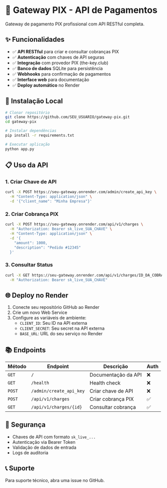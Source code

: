 # 🚀 Gateway PIX - API de Pagamentos

Gateway de pagamento PIX profissional com API RESTful completa.

## ✨ Funcionalidades

- ✅ **API RESTful** para criar e consultar cobranças PIX
- ✅ **Autenticação** com chaves de API seguras
- ✅ **Integração** com provedor PIX (the-key.club)
- ✅ **Banco de dados** SQLite para persistência
- ✅ **Webhooks** para confirmação de pagamentos
- ✅ **Interface web** para documentação
- ✅ **Deploy automático** no Render

## 🔧 Instalação Local

```bash
# Clonar repositório
git clone https://github.com/SEU_USUARIO/gateway-pix.git
cd gateway-pix

# Instalar dependências
pip install -r requirements.txt

# Executar aplicação
python app.py
```

## 📋 Uso da API

### 1. Criar Chave de API

```bash
curl -X POST https://seu-gateway.onrender.com/admin/create_api_key \
  -H "Content-Type: application/json" \
  -d '{"client_name": "Minha Empresa"}'
```

### 2. Criar Cobrança PIX

```bash
curl -X POST https://seu-gateway.onrender.com/api/v1/charges \
  -H "Authorization: Bearer sk_live_SUA_CHAVE" \
  -H "Content-Type: application/json" \
  -d '{
    "amount": 1000,
    "description": "Pedido #12345"
  }'
```

### 3. Consultar Status

```bash
curl -X GET https://seu-gateway.onrender.com/api/v1/charges/ID_DA_COBRANCA \
  -H "Authorization: Bearer sk_live_SUA_CHAVE"
```

## 🌐 Deploy no Render

1. Conecte seu repositório GitHub ao Render
2. Crie um novo Web Service
3. Configure as variáveis de ambiente:
   - `CLIENT_ID`: Seu ID na API externa
   - `CLIENT_SECRET`: Seu secret na API externa
   - `BASE_URL`: URL do seu serviço no Render

## 📚 Endpoints

| Método | Endpoint | Descrição | Auth |
|--------|----------|-----------|------|
| `GET` | `/` | Documentação da API | ❌ |
| `GET` | `/health` | Health check | ❌ |
| `POST` | `/admin/create_api_key` | Criar chave de API | ❌ |
| `POST` | `/api/v1/charges` | Criar cobrança PIX | ✅ |
| `GET` | `/api/v1/charges/{id}` | Consultar cobrança | ✅ |

## 🔐 Segurança

- Chaves de API com formato `sk_live_...`
- Autenticação via Bearer Token
- Validação de dados de entrada
- Logs de auditoria

## 📞 Suporte

Para suporte técnico, abra uma issue no GitHub.
